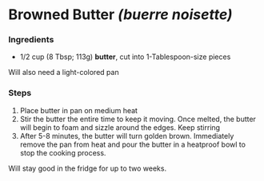 # Browned Butter *(buerre noisette)*

### Ingredients 
- 1/2 cup (8 Tbsp; 113g) **butter**, cut into 1-Tablespoon-size pieces

Will also need a light-colored pan 

### Steps 
1. Place butter in pan on medium heat 
2. Stir the butter the entire time to keep it moving. Once melted, the butter will begin to foam and sizzle around the edges. Keep stirring
3. After 5-8 minutes, the butter will turn golden brown. Immediately remove the pan from heat and pour the butter in a heatproof bowl to stop the cooking process. 

Will stay good in the fridge for up to two weeks. 